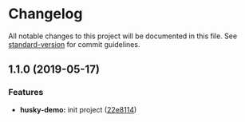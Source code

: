 # Changelog

All notable changes to this project will be documented in this file. See [standard-version](https://github.com/conventional-changelog/standard-version) for commit guidelines.

## 1.1.0 (2019-05-17)


### Features

* **husky-demo:** init project ([22e8114](https://github.com/walkstreet/husky-demo/commit/22e8114))
